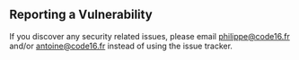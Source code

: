 ## Reporting a Vulnerability

If you discover any security related issues, please email philippe@code16.fr and/or antoine@code16.fr instead of using the issue tracker.
